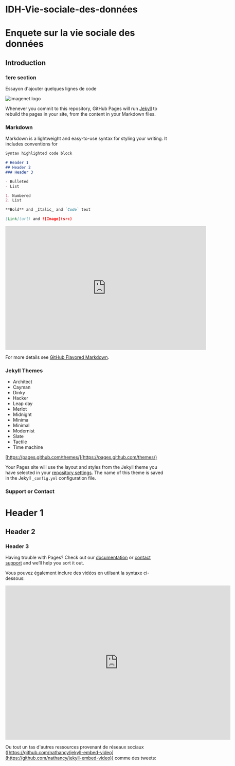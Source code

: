 # IDH-Vie-sociale-des-données
<script async src="https://platform.twitter.com/widgets.js" charset="utf-8"></script>

# Enquete sur la vie sociale des données

## Introduction 

### 1ere section

Essayon d'ajouter quelques lignes de code



![imagenet logo](https://i0.wp.com/syncedreview.com/wp-content/uploads/2020/06/ts-618.png?w=1774&ssl=1)


Whenever you commit to this repository, GitHub Pages will run [Jekyll](https://jekyllrb.com/) to rebuild the pages in your site, from the content in your Markdown files.

### Markdown

Markdown is a lightweight and easy-to-use syntax for styling your writing. It includes conventions for

```markdown
Syntax highlighted code block

# Header 1
## Header 2
### Header 3

- Bulleted
- List

1. Numbered
2. List

**Bold** and _Italic_ and `Code` text

[Link](url) and ![Image](src)
```
<iframe width="624" height="386" seamless frameborder="0" scrolling="no" src="https://docs.google.com/spreadsheets/d/e/2PACX-1vStYMpR7I8id4Wz0foBvtrLSo8DDDWagb1xIeh2tlf8MvF3fG-_ff5Z9VbBDjksc2OE0OseMzI6bOaI/pubchart?oid=2073830845&amp;format=interactive"></iframe>

For more details see [GitHub Flavored Markdown](https://guides.github.com/features/mastering-markdown/).

### Jekyll Themes

- Architect
- Cayman
- Dinky
- Hacker
- Leap day
- Merlot
- Midnight
- Minima
- Minimal
- Modernist
- Slate
- Tactile
- Time machine

[https://pages.github.com/themes/](https://pages.github.com/themes/)

Your Pages site will use the layout and styles from the Jekyll theme you have selected in your [repository settings](https://github.com/jphcoi/public_project/settings). The name of this theme is saved in the Jekyll `_config.yml` configuration file.

### Support or Contact
# Header 1
## Header 2
### Header 3
Having trouble with Pages? Check out our [documentation](https://help.github.com/categories/github-pages-basics/) or [contact support](https://github.com/contact) and we’ll help you sort it out.

Vous pouvez également inclure des vidéos en utilsant la  syntaxe ci-dessous: 
<div class="embed-container">
  <iframe
      src="https://www.youtube.com/embed/0Cca3Mqa2hA"
      width="700"
      height="480"
      frameborder="0"
      allowfullscreen="true">
  </iframe>
</div>

Ou tout un tas d'autres ressources provenant de réseaux sociaux ([https://github.com/nathancy/jekyll-embed-video](https://github.com/nathancy/jekyll-embed-video)) comme des tweets: 


<blockquote class="twitter-tweet">
  <a href="https://twitter.com/GaryMarcus/status/1582501658101108736"></a>
</blockquote> 


